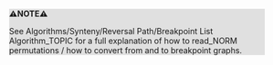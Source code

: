 <div style="margin:2em; background-color: #e0e0e0;">

<strong>⚠️NOTE️️️⚠️</strong>

See Algorithms/Synteny/Reversal Path/Breakpoint List Algorithm_TOPIC for a full explanation of how to read_NORM permutations / how to convert from and to breakpoint graphs.
</div>

